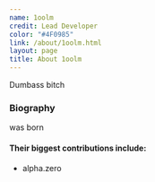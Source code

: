 ```yaml
---
name: 1oolm
credit: Lead Developer
color: "#4F0985"
link: /about/1oolm.html
layout: page
title: About 1oolm
---
```


Dumbass bitch


### Biography
was born   


#### Their biggest contributions include:  
- alpha.zero
